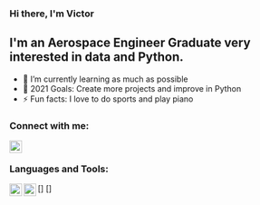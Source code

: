 ### Hi there, I'm Victor 

## I'm an Aerospace Engineer Graduate very interested in data and Python.
- 🌱 I’m currently learning as much as possible
- 🥅 2021 Goals: Create more projects and improve in Python
- ⚡ Fun facts: I love to do sports and play piano

### Connect with me:

[<img align="left" alt="victor17h | LinkedIn" width="22px" src="https://user-images.githubusercontent.com/74541774/129478634-36536536-e859-450c-9db6-26ee8e1ff02f.png" />](https://www.linkedin.com/in/victor--novoa/)

<br />

### Languages and Tools:

[<img align="left" alt="Python" width="22px" src="https://user-images.githubusercontent.com/74541774/129478367-1eb4e473-972d-447a-8b4b-9f552db804b2.png" />]
[<img align="left" alt="SQL" width="22px" src="https://user-images.githubusercontent.com/74541774/129478572-05b31cd9-dfe5-4e65-a224-dbc73ec984e3.png" />]
